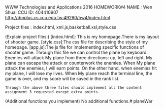 WWW Technologies and Applications 2016
HOMEWORK#4
NAME : Wen Shuai
CCU ID: 404410907
http://dmplus.cs.ccu.edu.tw:49260/hw4/index.html

Project files : index.html, xml.js,basketball.xsl,style.css

(Explain project files:)
	[index.html]: This is my homepage.There is my layout of shooter game.
    [style.css]:The css file for describing the style of my homepage.
	[app.js]:The js file for implementing specific functions of shooter game. Through this file we can control the plane by keyboard.
	Enemies will attack My plane from three directions: up, left and right. My plane can escape the attack or counterwork the enemies.
    When My plane attack the enemies, I will earn points. On the other hand, when enemies hit my plane, I will lose my lives. When
    My plane reach the terminal line, the game is over, and my score will be saved in the rank list.

    Through the above three files should implement all the content assignment 3 requested except extra points.
(Additional functions you implement)
	No additional functions.# planeWar
